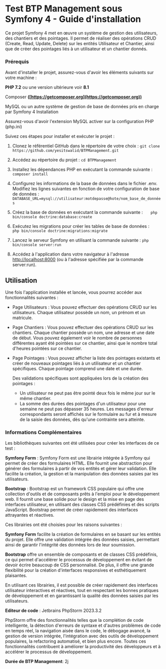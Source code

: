 # Test BTP Management sous Symfony 4 - Guide d'installation

Ce projet Symfony 4 met en œuvre un système de gestion des utilisateurs, des chantiers et des pointages. Il permet de réaliser des opérations CRUD (Create, Read, Update, Delete) sur les entités Utilisateur et Chantier, ainsi que de créer des pointages liés à un utilisateur et un chantier donnés.

### Prérequis

Avant d'installer le projet, assurez-vous d'avoir les éléments suivants sur votre machine :

**PHP 7.2** ou une version ultérieure voir **8.1**

Composer **([https://getcomposer.org](https://getcomposer.org))**

MySQL ou un autre système de gestion de base de données pris en charge par Symfony 4
Installation 

Assurez-vous d'avoir l'extension MySQL activer sur la configuration PHP (php.ini)

Suivez ces étapes pour installer et exécuter le projet :

1. Clonez le référentiel GitHub dans le répertoire de votre choix :
`git clone https://github.com/yesitswalid/BTPManagement.git`


2. Accédez au répertoire du projet :
`cd BTPManagement`


3. Installez les dépendances PHP en exécutant la commande suivante :
    `composer install`


4. Configurez les informations de la base de données dans le fichier .env. Modifiez les lignes suivantes en fonction de votre configuration de base de données :
  ` DATABASE_URL=mysql://utilisateur:motdepasse@hote/nom_base_de_données`


5. Créez la base de données en exécutant la commande suivante :
`   php bin/console doctrine:database:create`


6. Exécutez les migrations pour créer les tables de base de données :
`   php bin/console doctrine:migrations:migrate`


7. Lancez le serveur Symfony en utilisant la commande suivante :
`php bin/console server:run`


8. Accédez à l'application dans votre navigateur à l'adresse [http://localhost:8000](http://localhost:8000) (ou à l'adresse spécifiée par la commande server:run).


## Utilisation

Une fois l'application installée et lancée, vous pourrez accéder aux fonctionnalités suivantes :

* Page Utilisateurs : Vous pouvez effectuer des opérations CRUD sur les utilisateurs. Chaque utilisateur possède un nom, un prénom et un matricule.


* Page Chantiers : Vous pouvez effectuer des opérations CRUD sur les chantiers. 
Chaque chantier possède un nom, une adresse et une date de début. 
Vous pouvez également voir le nombre de personnes différentes ayant été pointées sur ce chantier, ainsi que le nombre total d'heures pointées sur ce chantier.


* Page Pointages : Vous pouvez afficher la liste des pointages existants et créer de nouveaux pointages liés à un utilisateur et un chantier spécifiques. Chaque pointage comprend une date et une durée. 

    Des validations spécifiques sont appliquées lors de la création des pointages :

  * Un utilisateur ne peut pas être pointé deux fois le même jour sur le même chantier.
  * La somme des durées des pointages d'un utilisateur pour une semaine ne peut pas dépasser 35 heures.
  Les messages d'erreur correspondants seront affichés sur le formulaire au fur et à mesure de la saisie des données, dès qu'une contrainte sera atteinte.


### **Informations Complémentaires**

Les bibliothèques suivantes ont été utilisées pour créer les interfaces de ce test :

**Symfony Form** : Symfony Form est une librairie intégrée à Symfony qui permet de créer des formulaires HTML. Elle fournit une abstraction pour générer des formulaires à partir de vos entités et gérer leur validation. Elle facilite la création, la gestion et la manipulation des données saisies par les utilisateurs.

**Bootstrap** : Bootstrap est un framework CSS populaire qui offre une collection d'outils et de composants prêts à l'emploi pour le développement web. Il fournit une base solide pour le design et la mise en page des interfaces utilisateur, en utilisant des classes CSS prédéfinies et des scripts JavaScript. Bootstrap permet de créer rapidement des interfaces attrayantes et réactives.

Ces librairies ont été choisies pour les raisons suivantes :

**Symfony Form** facilite la création de formulaires en se basant sur les entités du projet. Elle offre une validation intégrée des données saisies, permettant ainsi de garantir l'intégrité des données lors de leur soumission.

**Bootstrap** offre un ensemble de composants et de classes CSS prédéfinis, ce qui permet d'accélérer le processus de développement en évitant de devoir écrire beaucoup de CSS personnalisé. De plus, il offre une grande flexibilité pour la création d'interfaces responsives et esthétiquement plaisantes.

En utilisant ces librairies, il est possible de créer rapidement des interfaces utilisateur interactives et réactives, tout en respectant les bonnes pratiques de développement et en garantissant la qualité des données saisies par les utilisateurs.


**Editeur de code** : Jetbrains PhpStorm 2023.3.2

PhpStorm offre des fonctionnalités telles que la complétion de code intelligente, la détection d'erreurs de syntaxe et d'autres problèmes de code en temps réel, la navigation aisée dans le code, le débogage avancé, la gestion de version intégrée, l'intégration avec des outils de développement populaires, la refactoring automatisé, et bien plus encore. Toutes ces fonctionnalités contribuent à améliorer la productivité des développeurs et à accélérer le processus de développement.


**Durée de BTP Management**: 2j


